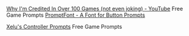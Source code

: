 
[Why I'm Credited In Over 100 Games (not even joking) - YouTube](https://www.youtube.com/watch?v=d6GtGbI-now)
Free Game Prompts
[PromptFont - A Font for Button Prompts](https://shinmera.github.io/promptfont/)

[Xelu's Controller Prompts](https://thoseawesomeguys.com/prompts/)
Free Game Prompts

